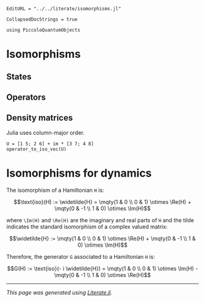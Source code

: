 ```@meta
EditURL = "../../literate/isomorphisms.jl"
```

```@meta
CollapsedDocStrings = true
```

````@example isomorphisms
using PiccoloQuantumObjects
````

# Isomorphisms

## States

## Operators

## Density matrices

Julia uses column-major order.

````@example isomorphisms
U = [1 5; 2 6] + im * [3 7; 4 8]
operator_to_iso_vec(U)
````

# Isomorphisms for dynamics

The isomorphism of a Hamiltonian ``H`` is:
```math
\text{iso}(H) := \widetilde{H} = \mqty(1 & 0 \\ 0 & 1) \otimes \Re(H) + \mqty(0 & -1 \\ 1 & 0) \otimes \Im(H)
```
where ``\Im(H)`` and ``\Re(H)`` are the imaginary and real parts of ``H`` and the tilde
indicates the standard isomorphism of a complex valued matrix:
```math
\widetilde{H} := \mqty(1 & 0 \\ 0 & 1) \otimes \Re(H) + \mqty(0 & -1 \\ 1 & 0) \otimes \Im(H)
```

Therefore, the generator ``G`` associated to a Hamiltonian ``H`` is:
```math
G(H) := \text{iso}(- i \widetilde{H}) = \mqty(1 & 0 \\ 0 & 1) \otimes \Im(H) - \mqty(0 & -1 \\ 1 & 0) \otimes \Re(H)
```

---

*This page was generated using [Literate.jl](https://github.com/fredrikekre/Literate.jl).*

